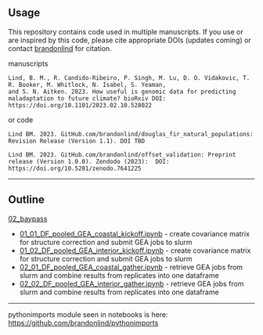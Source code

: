 ## Usage

This repository contains code used in multiple manuscripts. If you use or are inspired by this code, please cite appropriate DOIs (updates coming) or contact [brandonlind](https://github.com/brandonlind) for citation.

manuscripts
```
Lind, B. M., R. Candido-Ribeiro, P. Singh, M. Lu, D. O. Vidakovic, T. R. Booker, M. Whitlock, N. Isabel, S. Yeaman,
and S. N. Aitken. 2023. How useful is genomic data for predicting  maladaptation to future climate? bioRxiv DOI: https://doi.org/10.1101/2023.02.10.528022
```

or code
```
Lind BM. 2023. GitHub.com/brandonlind/douglas_fir_natural_populations: Revision Release (Version 1.1). DOI TBD

Lind BM. 2023. GitHub.com/brandonlind/offset_validation: Preprint release (Version 1.0.0). Zendodo (2023):  DOI: https://doi.org/10.5281/zenodo.7641225
```
 

---

## Outline

[02_baypass](https://nbviewer.org/github/brandonlind/douglas_fir_natural_populations/tree/main/02_baypass/)
- [01_01_DF_pooled_GEA_coastal_kickoff.ipynb](https://nbviewer.org/github/brandonlind/douglas_fir_natural_populations/blob/main/02_baypass/01_01_DF_pooled_GEA_coastal_kickoff.ipynb) - create covariance matrix for structure correction and submit GEA jobs to slurm
- [01_02_DF_pooled_GEA_interior_kickoff.ipynb](https://nbviewer.org/github/brandonlind/douglas_fir_natural_populations/blob/main/02_baypass/01_02_DF_pooled_GEA_interior_kickoff.ipynb) - create covariance matrix for structure correction and submit GEA jobs to slurm
- [02_01_DF_pooled_GEA_coastal_gather.ipynb](https://nbviewer.org/github/brandonlind/douglas_fir_natural_populations/blob/main/02_baypass/02_01_DF_pooled_GEA_coastal_gather.ipynb) - retrieve GEA jobs from slurm and combine results from replicates into one dataframe
- [02_02_DF_pooled_GEA_interior_gather.ipynb](https://nbviewer.org/github/brandonlind/douglas_fir_natural_populations/blob/main/02_baypass/02_02_DF_pooled_GEA_interior_gather.ipynb) - retrieve GEA jobs from slurm and combine results from replicates into one dataframe

---

pythonimports module seen in notebooks is here: https://github.com/brandonlind/pythonimports
